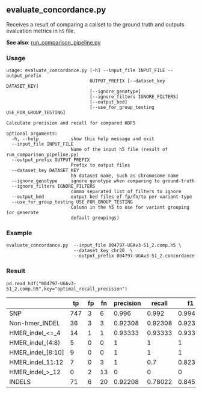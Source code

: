 ## evaluate_concordance.py

Receives a result of comparing a callset to the ground truth and outputs 
evaluation metrics in `h5` file. 

**See also**: [run_comparison_pipeline.py](docs/run_comparison_pipeline.md)

### Usage
```
usage: evaluate_concordance.py [-h] --input_file INPUT_FILE --output_prefix
                               OUTPUT_PREFIX [--dataset_key DATASET_KEY]
                               [--ignore_genotype]
                               [--ignore_filters IGNORE_FILTERS]
                               [--output_bed]
                               [--use_for_group_testing USE_FOR_GROUP_TESTING]

Calculate precision and recall for compared HDF5

optional arguments:
  -h, --help            show this help message and exit
  --input_file INPUT_FILE
                        Name of the input h5 file (result of run_comparison_pipeline.py)
  --output_prefix OUTPUT_PREFIX
                        Prefix to output files
  --dataset_key DATASET_KEY
                        h5 dataset name, such as chromosome name
  --ignore_genotype     ignore genotype when comparing to ground-truth
  --ignore_filters IGNORE_FILTERS
                        comma separated list of filters to ignore
  --output_bed          output bed files of fp/fn/tp per variant-type
  --use_for_group_testing USE_FOR_GROUP_TESTING
                        Column in the h5 to use for variant grouping (or generate
                        default groupings)
```

### Example
```
evaluate_concordance.py  --input_file 004797-UGAv3-51_2.comp.h5 \
                         --dataset_key chr20  \
                         --output_prefix 004797-UGAv3-51_2.concordance
```
### Result

`pd.read_hdf("004797-UGAv3-51_2.comp.h5",key="optimal_recall_precision")`


 
|     | tp  | fp  | fn | precision | recall | f1 | 
| --- | --- | --- | -- | --------- | ------ | ------ |
| SNP | 747 |  3  |  6 |   0.996   | 0.992  | 0.99401 | 
| Non-hmer_INDEL | 36 | 3 | 3 | 0.92308 | 0.92308 | 0.92308 |
| HMER_indel_<=_4 | 14 | 1 | 1 | 0.93333 | 0.93333 | 0.93333 |
| HMER_indel_(4:8) | 5 | 0 | 0 | 1 | 1 | 1 |
| HMER_indel_[8:10] | 9 | 0 | 0 | 1 | 1 | 1 |
| HMER_indel_11:12 | 7 | 0 | 3 | 1 | 0.7 | 0.82353 | 
| HMER_indel_>_12 | 0 | 2 | 13 | 0 | 0 | 0 | 
| INDELS | 71 | 6 | 20 | 0.92208 | 0.78022 | 0.84524 |

